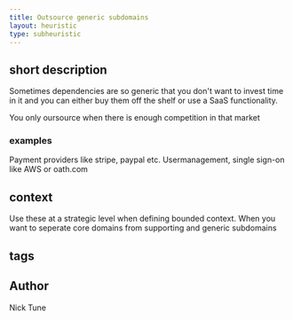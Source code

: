 ```yaml
---
title: Outsource generic subdomains
layout: heuristic
type: subheuristic
---
```


## short description

Sometimes dependencies are so generic that you don't want to invest time in it and you can either buy them off the shelf or use a SaaS functionality.

You only oursource when there is enough competition in that market

### examples

Payment providers like stripe, paypal etc.
Usermanagement, single sign-on like AWS or oath.com

## context

Use these at a strategic level when defining bounded context. When you want to seperate core domains from supporting and generic subdomains

## tags

## Author

Nick Tune